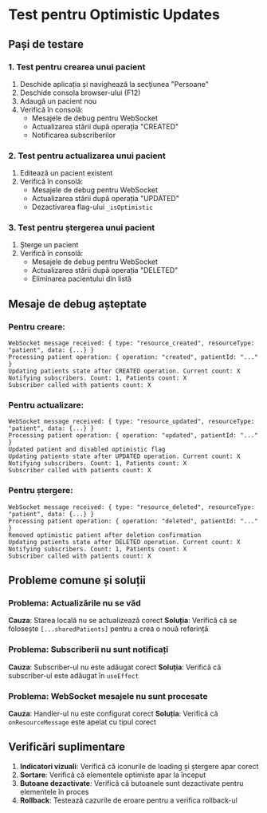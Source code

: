 # Test pentru Optimistic Updates

## Pași de testare

### 1. Test pentru crearea unui pacient

1. Deschide aplicația și navighează la secțiunea "Persoane"
2. Deschide consola browser-ului (F12)
3. Adaugă un pacient nou
4. Verifică în consolă:
   - Mesajele de debug pentru WebSocket
   - Actualizarea stării după operația "CREATED"
   - Notificarea subscriberilor

### 2. Test pentru actualizarea unui pacient

1. Editează un pacient existent
2. Verifică în consolă:
   - Mesajele de debug pentru WebSocket
   - Actualizarea stării după operația "UPDATED"
   - Dezactivarea flag-ului `_isOptimistic`

### 3. Test pentru ștergerea unui pacient

1. Șterge un pacient
2. Verifică în consolă:
   - Mesajele de debug pentru WebSocket
   - Actualizarea stării după operația "DELETED"
   - Eliminarea pacientului din listă

## Mesaje de debug așteptate

### Pentru creare:
```
WebSocket message received: { type: "resource_created", resourceType: "patient", data: {...} }
Processing patient operation: { operation: "created", patientId: "..." }
Updating patients state after CREATED operation. Current count: X
Notifying subscribers. Count: 1, Patients count: X
Subscriber called with patients count: X
```

### Pentru actualizare:
```
WebSocket message received: { type: "resource_updated", resourceType: "patient", data: {...} }
Processing patient operation: { operation: "updated", patientId: "..." }
Updated patient and disabled optimistic flag
Updating patients state after UPDATED operation. Current count: X
Notifying subscribers. Count: 1, Patients count: X
Subscriber called with patients count: X
```

### Pentru ștergere:
```
WebSocket message received: { type: "resource_deleted", resourceType: "patient", data: {...} }
Processing patient operation: { operation: "deleted", patientId: "..." }
Removed optimistic patient after deletion confirmation
Updating patients state after DELETED operation. Current count: X
Notifying subscribers. Count: 1, Patients count: X
Subscriber called with patients count: X
```

## Probleme comune și soluții

### Problema: Actualizările nu se văd
**Cauza**: Starea locală nu se actualizează corect
**Soluția**: Verifică că se folosește `[...sharedPatients]` pentru a crea o nouă referință

### Problema: Subscriberii nu sunt notificați
**Cauza**: Subscriber-ul nu este adăugat corect
**Soluția**: Verifică că subscriber-ul este adăugat în `useEffect`

### Problema: WebSocket mesajele nu sunt procesate
**Cauza**: Handler-ul nu este configurat corect
**Soluția**: Verifică că `onResourceMessage` este apelat cu tipul corect

## Verificări suplimentare

1. **Indicatori vizuali**: Verifică că iconurile de loading și ștergere apar corect
2. **Sortare**: Verifică că elementele optimiste apar la început
3. **Butoane dezactivate**: Verifică că butoanele sunt dezactivate pentru elementele în proces
4. **Rollback**: Testează cazurile de eroare pentru a verifica rollback-ul
